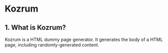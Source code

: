# Kozrum
## 1. What is Kozrum?
Kozrum is a HTML dummy page generator. It generates the body of a HTML page, including randomly-generated
content.